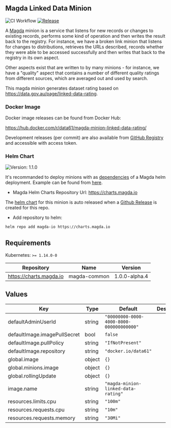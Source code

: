 ## Magda Linked Data Minion

![CI Workflow](https://github.com/magda-io/magda-minion-linked-data-rating/workflows/Main%20CI%20Workflow/badge.svg?branch=master) [![Release](https://img.shields.io/github/release/magda-io/magda-minion-linked-data-rating.svg)](https://github.com/magda-io/magda-minion-linked-data-rating/releases)

A [Magda](https://github.com/magda-io/magda) minion is a service that listens for new records or changes to existing records, performs some kind of operation and then writes the result back to the registry. For instance, we have a broken link minion that listens for changes to distributions, retrieves the URLs described, records whether they were able to be accessed successfully and then writes that back to the registry in its own aspect.

Other aspects exist that are written to by many minions - for instance, we have a "quality" aspect that contains a number of different quality ratings from different sources, which are averaged out and used by search.

This magda minion generates dataset rating based on https://data.gov.au/page/linked-data-rating.

### Docker Image

Docker image releases can be found from Docker Hub:

https://hub.docker.com/r/data61/magda-minion-linked-data-rating/

Development releases (per commit) are also available from [GitHub Registry](https://github.com/magda-io/magda-minion-linked-data-rating/packages) and accessible with access token.

### Helm Chart

![Version: 1.1.0](https://img.shields.io/badge/Version-1.1.0-informational?style=flat-square)

It's recommanded to deploy minions with as [dependencies](https://helm.sh/docs/topics/chart_best_practices/dependencies/) of a Magda helm deployment. Example can be found from [here](https://github.com/magda-io/magda-config).

-   Magda Helm Charts Repository Url: https://charts.magda.io

The [helm chart](https://helm.sh/docs/topics/charts/) for this minion is auto released when a [Github Release](https://help.github.com/en/github/administering-a-repository/creating-releases) is created for this repo.

-   Add repository to helm:

```bash
helm repo add magda-io https://charts.magda.io
```

## Requirements

Kubernetes: `>= 1.14.0-0`

| Repository              | Name         | Version       |
| ----------------------- | ------------ | ------------- |
| https://charts.magda.io | magda-common | 1.0.0-alpha.4 |

## Values

| Key                          | Type   | Default                                  | Description |
| ---------------------------- | ------ | ---------------------------------------- | ----------- |
| defaultAdminUserId           | string | `"00000000-0000-4000-8000-000000000000"` |             |
| defaultImage.imagePullSecret | bool   | `false`                                  |             |
| defaultImage.pullPolicy      | string | `"IfNotPresent"`                         |             |
| defaultImage.repository      | string | `"docker.io/data61"`                     |             |
| global.image                 | object | `{}`                                     |             |
| global.minions.image         | object | `{}`                                     |             |
| global.rollingUpdate         | object | `{}`                                     |             |
| image.name                   | string | `"magda-minion-linked-data-rating"`      |             |
| resources.limits.cpu         | string | `"100m"`                                 |             |
| resources.requests.cpu       | string | `"10m"`                                  |             |
| resources.requests.memory    | string | `"30Mi"`                                 |             |

